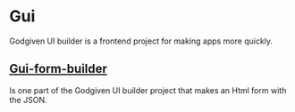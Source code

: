# Gui

Godgiven UI builder is a frontend project for making apps more quickly.

## [Gui-form-builder](./form-builder/)

Is one part of the Godgiven UI builder project that makes an Html form with the JSON.
